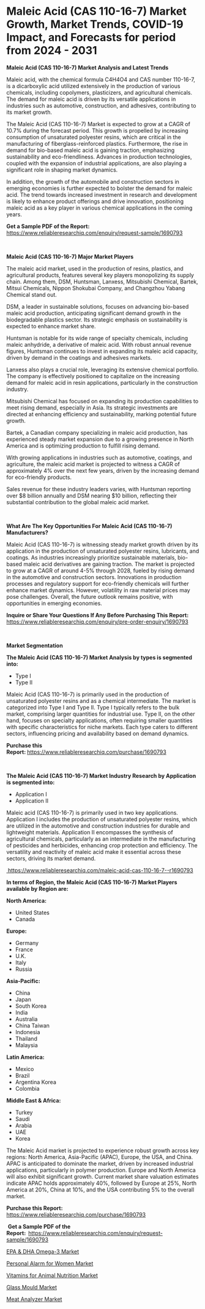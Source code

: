 <p><h1>Maleic Acid (CAS 110-16-7) Market Growth, Market Trends, COVID-19 Impact, and Forecasts for period from 2024 - 2031</h1></p><p><strong>Maleic Acid (CAS 110-16-7) Market Analysis and Latest Trends</strong></p>
<p><p>Maleic acid, with the chemical formula C4H4O4 and CAS number 110-16-7, is a dicarboxylic acid utilized extensively in the production of various chemicals, including copolymers, plasticizers, and agricultural chemicals. The demand for maleic acid is driven by its versatile applications in industries such as automotive, construction, and adhesives, contributing to its market growth.</p><p>The Maleic Acid (CAS 110-16-7) Market is expected to grow at a CAGR of 10.7% during the forecast period. This growth is propelled by increasing consumption of unsaturated polyester resins, which are critical in the manufacturing of fiberglass-reinforced plastics. Furthermore, the rise in demand for bio-based maleic acid is gaining traction, emphasizing sustainability and eco-friendliness. Advances in production technologies, coupled with the expansion of industrial applications, are also playing a significant role in shaping market dynamics.</p><p>In addition, the growth of the automobile and construction sectors in emerging economies is further expected to bolster the demand for maleic acid. The trend towards increased investment in research and development is likely to enhance product offerings and drive innovation, positioning maleic acid as a key player in various chemical applications in the coming years.</p></p>
<p><strong>Get a Sample PDF of the Report:&nbsp;</strong> <a href="https://www.reliableresearchiq.com/enquiry/request-sample/1690793?utm_campaign=1137&utm_medium=2&utm_source=Github&utm_content=ia&utm_term=17102024&utm_id=maleic-acid-cas-110-16-7">https://www.reliableresearchiq.com/enquiry/request-sample/1690793</a></p>
<p>&nbsp;</p>
<p><strong>Maleic Acid (CAS 110-16-7) Major Market Players</strong></p>
<p><p>The maleic acid market, used in the production of resins, plastics, and agricultural products, features several key players monopolizing its supply chain. Among them, DSM, Huntsman, Lanxess, Mitsubishi Chemical, Bartek, Mitsui Chemicals, Nippon Shokubai Company, and Changzhou Yabang Chemical stand out.</p><p>DSM, a leader in sustainable solutions, focuses on advancing bio-based maleic acid production, anticipating significant demand growth in the biodegradable plastics sector. Its strategic emphasis on sustainability is expected to enhance market share.</p><p>Huntsman is notable for its wide range of specialty chemicals, including maleic anhydride, a derivative of maleic acid. With robust annual revenue figures, Huntsman continues to invest in expanding its maleic acid capacity, driven by demand in the coatings and adhesives markets.</p><p>Lanxess also plays a crucial role, leveraging its extensive chemical portfolio. The company is effectively positioned to capitalize on the increasing demand for maleic acid in resin applications, particularly in the construction industry.</p><p>Mitsubishi Chemical has focused on expanding its production capabilities to meet rising demand, especially in Asia. Its strategic investments are directed at enhancing efficiency and sustainability, marking potential future growth.</p><p>Bartek, a Canadian company specializing in maleic acid production, has experienced steady market expansion due to a growing presence in North America and is optimizing production to fulfill rising demand.</p><p>With growing applications in industries such as automotive, coatings, and agriculture, the maleic acid market is projected to witness a CAGR of approximately 4% over the next few years, driven by the increasing demand for eco-friendly products.</p><p>Sales revenue for these industry leaders varies, with Huntsman reporting over $8 billion annually and DSM nearing $10 billion, reflecting their substantial contribution to the global maleic acid market.</p></p>
<p>&nbsp;</p>
<p><strong>What Are The Key Opportunities For Maleic Acid (CAS 110-16-7) Manufacturers?</strong></p>
<p><p>Maleic Acid (CAS 110-16-7) is witnessing steady market growth driven by its application in the production of unsaturated polyester resins, lubricants, and coatings. As industries increasingly prioritize sustainable materials, bio-based maleic acid derivatives are gaining traction. The market is projected to grow at a CAGR of around 4-5% through 2028, fueled by rising demand in the automotive and construction sectors. Innovations in production processes and regulatory support for eco-friendly chemicals will further enhance market dynamics. However, volatility in raw material prices may pose challenges. Overall, the future outlook remains positive, with opportunities in emerging economies.</p></p>
<p><strong>Inquire or Share Your Questions If Any Before Purchasing This Report:</strong> <a href="https://www.reliableresearchiq.com/enquiry/pre-order-enquiry/1690793?utm_campaign=1137&utm_medium=2&utm_source=Github&utm_content=ia&utm_term=17102024&utm_id=maleic-acid-cas-110-16-7">https://www.reliableresearchiq.com/enquiry/pre-order-enquiry/1690793</a></p>
<p>&nbsp;</p>
<p><strong>Market Segmentation</strong></p>
<p><strong>The Maleic Acid (CAS 110-16-7) Market Analysis by types is segmented into:</strong></p>
<p><ul><li>Type I</li><li>Type II</li></ul></p>
<p><p>Maleic Acid (CAS 110-16-7) is primarily used in the production of unsaturated polyester resins and as a chemical intermediate. The market is categorized into Type I and Type II. Type I typically refers to the bulk market, comprising larger quantities for industrial use. Type II, on the other hand, focuses on specialty applications, often requiring smaller quantities with specific characteristics for niche markets. Each type caters to different sectors, influencing pricing and availability based on demand dynamics.</p></p>
<p><strong>Purchase this Report:&nbsp;</strong><a href="https://www.reliableresearchiq.com/purchase/1690793?utm_campaign=1137&utm_medium=2&utm_source=Github&utm_content=ia&utm_term=17102024&utm_id=maleic-acid-cas-110-16-7">https://www.reliableresearchiq.com/purchase/1690793</a></p>
<p>&nbsp;</p>
<p><strong>The Maleic Acid (CAS 110-16-7) Market Industry Research by Application is segmented into:</strong></p>
<p><ul><li>Application I</li><li>Application II</li></ul></p>
<p><p>Maleic acid (CAS 110-16-7) is primarily used in two key applications. Application I includes the production of unsaturated polyester resins, which are utilized in the automotive and construction industries for durable and lightweight materials. Application II encompasses the synthesis of agricultural chemicals, particularly as an intermediate in the manufacturing of pesticides and herbicides, enhancing crop protection and efficiency. The versatility and reactivity of maleic acid make it essential across these sectors, driving its market demand.</p></p>
<p><a href="https://www.reliableresearchiq.com/maleic-acid-cas-110-16-7--r1690793?utm_campaign=1137&utm_medium=2&utm_source=Github&utm_content=ia&utm_term=17102024&utm_id=maleic-acid-cas-110-16-7">&nbsp;https://www.reliableresearchiq.com/maleic-acid-cas-110-16-7--r1690793</a></p>
<p><strong>In terms of Region, the Maleic Acid (CAS 110-16-7) Market Players available by Region are:</strong></p>
<p>
    <p> <strong> North America: </strong>
        <ul>
            <li>United States</li>
            <li>Canada</li>
        </ul>
        </p> 
    <p> <strong> Europe: </strong>
        <ul>
            <li>Germany</li>
            <li>France</li>
            <li>U.K.</li>
            <li>Italy</li>
            <li>Russia</li>
        </ul>
        </p> 
    <p> <strong> Asia-Pacific: </strong>
        <ul>
            <li>China</li>
            <li>Japan</li>
            <li>South Korea</li>
            <li>India</li>
            <li>Australia</li>
            <li>China Taiwan</li>
            <li>Indonesia</li>
            <li>Thailand</li>
            <li>Malaysia</li>
        </ul>
        </p> 
    <p> <strong> Latin America: </strong>
        <ul>
            <li>Mexico</li>
            <li>Brazil</li>
            <li>Argentina Korea</li>
            <li>Colombia</li>
        </ul>
        </p> 
    <p> <strong> Middle East & Africa: </strong>
        <ul>
            <li>Turkey</li>
            <li>Saudi</li>
            <li>Arabia</li>
            <li>UAE</li>
            <li>Korea</li>
        </ul>
    </p>
    </p>
<p><p>The Maleic Acid market is projected to experience robust growth across key regions: North America, Asia-Pacific (APAC), Europe, the USA, and China. APAC is anticipated to dominate the market, driven by increased industrial applications, particularly in polymer production. Europe and North America will also exhibit significant growth. Current market share valuation estimates indicate APAC holds approximately 40%, followed by Europe at 25%, North America at 20%, China at 10%, and the USA contributing 5% to the overall market.</p></p>
<p><strong>Purchase this Report: </strong><a href="https://www.reliableresearchiq.com/purchase/1690793?utm_campaign=1137&utm_medium=2&utm_source=Github&utm_content=ia&utm_term=17102024&utm_id=maleic-acid-cas-110-16-7">https://www.reliableresearchiq.com/purchase/1690793</a></p>
<p>&nbsp;<strong>Get a Sample PDF of the Report:&nbsp;&nbsp;</strong><a href="https://www.reliableresearchiq.com/enquiry/request-sample/1690793?utm_campaign=1137&utm_medium=2&utm_source=Github&utm_content=ia&utm_term=17102024&utm_id=maleic-acid-cas-110-16-7">https://www.reliableresearchiq.com/enquiry/request-sample/1690793</a></p>
<p><strong></strong></p>
<p><p><a href="https://github.com/lavenaz9fufin/Market-Research-Report-List-1/blob/main/epa-dha-omega-3-market.md?utm_campaign=1137&utm_medium=2&utm_source=Github&utm_content=ia&utm_term=17102024&utm_id=maleic-acid-cas-110-16-7">EPA & DHA Omega-3 Market</a></p><p><a href="https://www.linkedin.com/pulse/personal-alarm-women-market-indicators-size-regional-breakdown-tec6e?utm_campaign=1137&utm_medium=2&utm_source=Github&utm_content=ia&utm_term=17102024&utm_id=maleic-acid-cas-110-16-7">Personal Alarm for Women Market</a></p><p><a href="https://github.com/drucillasg4mac/Market-Research-Report-List-1/blob/main/vitamins-for-animal-nutrition-market.md?utm_campaign=1137&utm_medium=2&utm_source=Github&utm_content=ia&utm_term=17102024&utm_id=maleic-acid-cas-110-16-7">Vitamins for Animal Nutrition Market</a></p><p><a href="https://issuu.com/reportprime-2/docs/glass-mould-market-size-2030.pptx_5921ba25782734?utm_campaign=1137&utm_medium=2&utm_source=Github&utm_content=ia&utm_term=17102024&utm_id=maleic-acid-cas-110-16-7">Glass Mould Market</a></p><p><a href="https://issuu.com/reportprime-2/docs/meat-analyzer-market-size-2030.pptx_7cde4ce3ce2e07?utm_campaign=1137&utm_medium=2&utm_source=Github&utm_content=ia&utm_term=17102024&utm_id=maleic-acid-cas-110-16-7">Meat Analyzer Market</a></p></p>